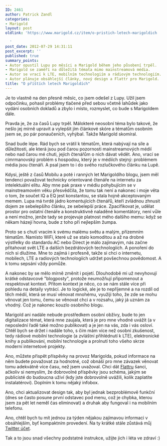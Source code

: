```yaml
---
ID: 2461
author: Patrick Zandl
categories:
- Marigold
layout: post
oldlink: 'https://www.marigold.cz/item/o-pristich-letech-marigoldich

  '
post_date: 2012-07-29 14:31:11
post_excerpt: ''
published: true
summary_points:
- Autor opustil Lupu po měsíci a Marigold během jeho působení trpěl.
- Marigold se zaměří na důležitá témata mimo mainstreamová média.
- Autor se vrací k LTE, mobilním technologiím a rádiovým technologiím.
- Autor plánuje obsáhlejší články, nový design a Flattr pro Marigold.
title: "O příštích letech Marigoldích"
---
```


<p> Je to vlastně na den přesně měsíc, co jsem odešel z Lupy. Užil jsem odpočinku, pohasil problémy tlačené před sebou včetně lahůdek jako vydání osobních dokladů a zbylo i místo, rozmyslet, co bude s Marigoldem dále. </p>


<p>Pravda je, že za časů Lupy trpěl. Málokteré neosobní téma bylo takové, že nešlo jej mírně upravit a vylepšit jím článkové skóre a tématům osobním jsem se, po pár ponaučeních, vyhýbal. Takže Marigold skomíral. </p>
<p>Snad bude lépe. Rád bych se vrátil k tématům, která nabývají na síle a důležitosti, ale která jsou pod čarou pozornosti mainstreamových médií nebo nad čarou mé chuti, jejich čtenářům o nich dávat vědět. Ano, vrací se cimrmanovský problém s hospodou, který je v médiích stejný: problémem média jsou čtenáři. A psal jsem to i do svého rozlučkového článku na Lupě. </p>
<p>Kdysi, ještě z časů Mobilu a poté i ranných let Marigoldího blogu, jsem měl tendenci považovat technicky orientované čtenáře na internetu za intelektuální elitu. Aby mne pak praxe v médiu pohybujícím se v mainstreamovém věku přesvědčila, že tomu tak není a nakonec i moje věta o tom, že součet IQ a EQ jest konstantou, se stala hojně akceptovaným memem. Lupa má tvrdé jádro komentujících čtenářů, kteří zvládnou zhnusit dojem ze sebelepšího článku, ze sebelepší práce. Zpacifikovat je, udělat prostor pro ostatní čtenáře a konstruktivně naladěné komentátory, není vůle a není možno, jenže tady se projevuje platnost mého dalšího memu: když se někam házejí hovna, bude z toho při nejlepším žumpa. </p>
<p>Proto se s chutí vracím k svému malému světu a malým, přízemním tématům. Namísto WiFi, které už se stalo komoditou a až na drobné výstřelky do standardu AC nebo Direct je málo zajímavým, nás začne přitahovat svět LTE a dalších bezdrátových technologiích. A ponoření do nich si dlužíme. Mne to zajímá i  profesně, takže si chci o internetu, mobilech, LTE a radiových technologiích udržet povšechnou povědomost. A k tomu sepsání vždy pomůže. </p>
<p> A nakonec by se mělo mírně změnit i pojetí. Dlouhodobě mi už nevyhovují krátké odstavcové "blogposty", protože neumožňují připomenout a respektovat kontext. Přitom kontext je něco, co se nám stále více při pohledu na detaily vytrácí. Je to logické, ale je to nepříjemné a na rozdíl od těch médií, která se musí věnovat mnohému, využiji toho, že zde se mohu věnovat jen tomu, čemu se věnovat chci a v rozsahu, jaký já uznám za vhodný. Což je nakonec kouzlo osobního blogu. </p>
<p>Marigold ani nadále nebude prostředkem osobní obživy, bude to jen digitalizace témat, která mne zaujala, která je pro mne vhodné uvážit (a v neposlední řadě také možno publikovat) a je jen na vás, zda i vás osloví. Chtěl bych se držet i nadále toho, s čím mám více než osobní zkušenost, tedy rádiové mobilní technologie (a zvláštní přihlédnutí k LTE), elektronické knihy a publikování, mobilní technologie a prolnutí toho všeho skrze moderní internetové projekty.</p>
<p> Ano, můžete přispět příspěvky na provoz Marigolda, pokud informace na něm budete považovat za hodnotné, což obnáší pro mne závazek věnovat tomu adekvátně více času, než jsem uvažoval. Chci dát <a href="http://www.flattr.com" target="_self" title="">Flattru</a> šanci, ačkoliv si nemyslím, že dobrovolné příspěvky jsou schéma, jakým se publicisté do budoucna uživí (kdy jste dobrovolně uvážili, kolik zaplatíte instalatérovi). Doplním k tomu nějaký infobox. </p>
<p>Ano, chci aktualizovat design tak, aby byl jednak bezproblémově funkční (dnes se často posune první odstavec pod menu, což je chybka, kterou jsem za pět let neměl čas eliminovat) a druhak aby fungoval i na mobilním telefonu. </p>
<p>Ano, chtěl bych tu mít jednou za týden nějakou zajímavou informaci v obsáhlejším, byť kompaktním provedení. Na ty krátké stále zůstává můj <a href="http://www.twitter.com/tangero" target="_self" title="">Twitter účet</a>.</p>
<p>Tak a to jsou snad všechny podstatné instrukce, užijte jich i léta ve zdraví :)</p>